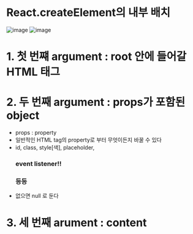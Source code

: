 # React.createElement의 내부 배치
![image](https://user-images.githubusercontent.com/86208370/175912242-87ca9649-f60c-42d4-bbf8-75b67cd7523b.png)
![image](https://user-images.githubusercontent.com/86208370/175914028-79eb2dd8-da5e-4c21-9c2d-684ca5e3ce40.png)



# 1. 첫 번쨰 argument : root 안에 들어갈 HTML 태그
# 2. 두 번째 argument : props가 포함된 object
- props : property
- 일반적인 HTML tag의 property로 부터 무엇이든지 바꿀 수 있다
- id, class, style[색], placeholder, <h3> event listener!! <h3> 등등
- 없으면 null 로 둔다
# 3. 세 번째 arument : content

